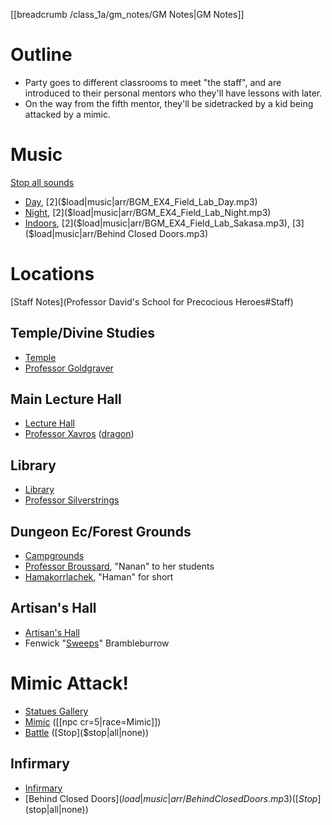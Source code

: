 [[breadcrumb /class_1a/gm_notes/GM Notes|GM Notes]]

# Outline

* Party goes to different classrooms to meet "the staff", and are introduced to their personal mentors who they'll have lessons with later.
* On the way from the fifth mentor, they'll be sidetracked by a kid being attacked by a mimic.

# Music

[Stop all sounds]($stop|all|none)

* [Day]($load|music|arr/BGM_EX4_Town_O_Day.mp3), [2]($load|music|arr/BGM_EX4_Field_Lab_Day.mp3)
* [Night]($load|music|arr/BGM_EX4_Town_O_Night.mp3), [2]($load|music|arr/BGM_EX4_Field_Lab_Night.mp3)
* [Indoors]($load|music|arr/BGM_EX4_Town_O_Room.mp3), [2]($load|music|arr/BGM_EX4_Field_Lab_Sakasa.mp3), [3]($load|music|arr/Behind Closed Doors.mp3)

# Locations

[Staff Notes](Professor David's School for Precocious Heroes#Staff)

## Temple/Divine Studies

* [Temple](^class_1a/intro/temple.jfif)
* [Professor Goldgraver](^class_1a/professor_goldgraver.jfif)

## Main Lecture Hall

* [Lecture Hall](^class_1a/intro/main_lecture_hall.jfif)
* [Professor Xavros](^class_1a/xavros.jfif) ([dragon](^class_1a/xavros_dragon.jfif))

## Library

* [Library](^class_1a/intro/library.jfif)
* [Professor Silverstrings](^class_1a/professor_silverstrings2.jfif)

## Dungeon Ec/Forest Grounds

* [Campgrounds](^class_1a/intro/campgrounds.jfif)
* [Professor Broussard](^class_1a/seraphina_broussard.png), "Nanan" to her students
* [Hamakorrlachek](^class_1a/hamakorrlachek.jfif), "Haman" for short

## Artisan's Hall

* [Artisan's Hall](^class_1a/intro/artisans_hall.jfif)
* Fenwick "[Sweeps](^class_1a/sweeps.jpg)" Brambleburrow

# Mimic Attack!

* [Statues Gallery](^class_1a/intro/statues_gallery.jfif)
* [Mimic](^class_1a/intro/mimic.png) ([[npc cr=5|race=Mimic]])
* [Battle]($load|music|arr/BGM_EX4_Field_Lab_Battle.mp3) ([Stop]($stop|all|none))

## Infirmary

* [Infirmary](^class_1a/intro/infirmary.jfif)
* [Behind Closed Doors]($load|music|arr/Behind Closed Doors.mp3) ([Stop]($stop|all|none))
